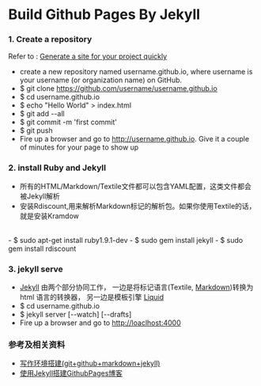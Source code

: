 # Build Github Pages By Jekyll

<!-- toc -->

### 1. Create a repository
Refer to : [Generate a site for your project quickly](https://pages.github.com/)

- create a new repository named username.github.io, where username is your username (or organization name) on GitHub.
- $ git clone https://github.com/username/username.github.io
- $ cd username.github.io
- $ echo "Hello World" > index.html
- $ git add --all
- $ git commit -m 'first commit'
- $ git push 
- Fire up a browser and go to http://username.github.io. Give it a couple of minutes for your page to show up

### 2. install Ruby and Jekyll
- 所有的HTML/Markdown/Textile文件都可以包含YAML配置，这类文件都会被Jekyll解析
- 安装Rdiscount,用来解析Markdown标记的解析包。如果你使用Textile的话，就是安装Kramdow
<br/>
- $ sudo apt-get install ruby1.9.1-dev  
- $ sudo gem install jekyll
- $ sudo gem install rdiscount 

### 3. jekyll serve
- <a href="https://github.com/mojombo/jekyll/wiki">Jekyll</a>
由两个部分协同工作，
一边是将标记语言(Textile, [Markdown](http://daringfireball.net/projects/markdown/syntax))转换为 html 语言的转换器，
另一边是模板引擎 <a href="https://github.com/shopify/liquid/wiki">Liquid</a>
- $ cd username.github.io
- $ jekyll server [--watch] [--drafts] 
- Fire up a browser and go to [http://loaclhost:4000](http://loaclhost:4000)
 
### 参考及相关资料
- [写作环境搭建(git+github+markdown+jekyll) ](http://site.douban.com/196781/widget/notes/12161495/note/264946576/)  
- [使用Jekyll搭建GithubPages博客](http://hzmook.github.io/2012/07/01/use-jekyll-build-blog-on-github.html)
